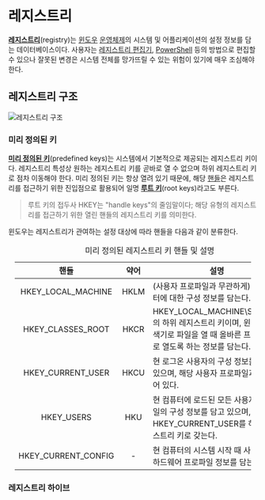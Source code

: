 # 레지스트리
**[레지스트리](https://learn.microsoft.com/en-us/windows/win32/sysinfo/registry)**(registry)는 [윈도우](Windows.md) [운영체제](https://en.wikipedia.org/wiki/Operating_system)의 시스템 및 어플리케이션의 설정 정보를 담는 데이터베이스이다. 사용자는 [레지스트리 편집기](https://en.wikipedia.org/wiki/Windows_Registry#Registry_editors), [PowerShell](PowerShell.md) 등의 방법으로 편집할 수 있으나 잘못된 변경은 시스템 전체를 망가뜨릴 수 있는 위험이 있기에 매우 조심해야 한다.

## 레지스트리 구조
![레지스트리 구조](https://learn.microsoft.com/en-us/windows/win32/sysinfo/images/regtree.png)

### 미리 정의된 키
**[미리 정의된 키](https://learn.microsoft.com/en-us/windows/win32/sysinfo/predefined-keys)**(predefined keys)는 시스템에서 기본적으로 제공되는 레지스트리 키이다. 레지스트리 특성상 원하는 레지스트리 키를 곧바로 열 수 없으며 하위 레지스트리 키로 점차 이동해야 한다. 미리 정의된 키는 항상 열려 있기 때문에, 해당 [핸들](Process.md#핸들)은 레지스트리를 접근하기 위한 진입점으로 활용되어 일명 **[루트 키](https://en.wikipedia.org/wiki/Windows_Registry#Root_keys)**(root keys)라고도 부른다.

> 루트 키의 접두사 HKEY는 "handle keys"의 줄임말이다; 해당 유형의 레지스트리를 접근하기 위한 열린 핸들의 레지스트리 키를 의미한다.

윈도우는 레지스트리가 관여하는 설정 대상에 따라 핸들을 다음과 같이 분류한다.

<table style="width: 95%; margin-left: auto; margin-right: auto;"><caption style="caption-side: top;">미리 정의된 레지스트리 키 핸들 및 설명</caption><colgroup><col style="width: 25%;"/><col style="width: 10%;"/><col style="width: 65%;"/></colgroup><thead><tr><th style="text-align: center;">핸들</th><th style="text-align: center;">약어</th><th style="text-align: center;">설명</th></tr></thead><tbody><tr><td style="text-align: center;">HKEY_LOCAL_MACHINE</td><td style="text-align: center;">HKLM</td><td>(사용자 프로파일과 무관하게) 현 컴퓨터에 대한 구성 정보를 담는다.</td></tr><tr><td style="text-align: center;">HKEY_CLASSES_ROOT</td><td style="text-align: center;">HKCR</td><td>HKEY_LOCAL_MACHINE\Software의 하위 레지스트리 키이며, 윈도우 탐색기로 파일을 열 때 올바른 프로그램으로 열도록 하는 정보를 담는다.</td></tr><tr><td style="text-align: center;">HKEY_CURRENT_USER</td><td style="text-align: center;">HKCU</td><td>현 로그온 사용자의 구성 정보를 담고 있으며, 해당 사용자 프로파일과 연계되어 있다.</td></tr><tr><td style="text-align: center;">HKEY_USERS</td><td style="text-align: center;">HKU</td><td>현 컴퓨터에 로드된 모든 사용자 프로파일의 구성 정보를 담고 있으며, HKEY_CURRENT_USER를 하위 레지스트리 키로 갖는다.</td></tr><tr><td style="text-align: center;">HKEY_CURRENT_CONFIG</td><td style="text-align: center;">-</td><td>현 컴퓨터의 시스템 시작 때 사용되는 하드웨어 프로파일 정보를 담는다.</td></tr></tbody></table>

### 레지스트리 하이브
